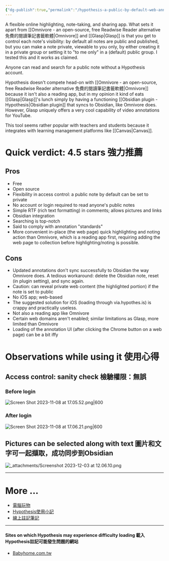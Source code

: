 ```yaml
---
{"dg-publish":true,"permalink":"/hypothesis-a-public-by-default-web-annotation-tool/","noteIcon":"2"}
---
```


A flexible online highlighting, note-taking, and sharing app. What sets it apart from [[Omnivore - an open-source, free Readwise Reader alternative 免費的閱讀筆記書籤軟體\|Omnivore]] and [[Glasp\|Glasp]] is that you get to control each note's visibility: by default all notes are public and published, but you can make a note private, viewable to you only, by either creating it in a private group or setting it to "to me only" in a (default) public group. I tested this and it works as claimed. 

Anyone can read and search for a public note without a Hypothesis account. 

Hypothesis doesn't compete head-on with [[Omnivore - an open-source, free Readwise Reader alternative 免費的閱讀筆記書籤軟體\|Omnivore]] because it isn't also a reading app, but in my opinion it kind of eats [[Glasp\|Glasp]]'s lunch simply by having a functioning [[Obsidian plugin - Hypothesis\|Obsidian plugin]] that syncs to Obsidian, like Omnivore does. However, Glasp uniquely offers a very cool capability of video annotations for YouTube.

This tool seems rather popular with teachers and students because it integrates with learning management platforms like [[Canvas\|Canvas]].
# Quick verdict: 4.5 stars 強力推薦
## Pros

- Free
- Open source
- Flexibility in access control: a public note by default can be set to private
- No account or login required to read anyone's public notes
- Simple RTF (rich text formatting) in comments; allows pictures and links
- Obsidian integration
- Searching is top-notch
- Said to comply with annotation "standards"
- More convenient in-place (the web page) quick highlighting and noting action than Omnivore, which is a reading app first, requiring adding the web page to collection before highlighting/noting is possible.
## Cons

- Updated annotations don't sync successfully to Obsidian the way Omnivore does. A tedious workaround: delete the Obsidian note, reset (in plugin setting), and sync again.
- Caution: can reveal private web content (the highlighted portion) if the note is set to public
- No iOS app; web-based
- The suggested solution for iOS (loading through via.hypothes.is) is crappy and practically useless.
- Not also a reading app like Omnivore 
- Certain web domains aren't enabled; similar limitations as Glasp, more limited than Omnivore
- Loading of the annotation UI (after clicking the Chrome button on a web page) can be a bit iffy
# Observations while using it 使用心得
## Access control: sanity check 檢驗權限：無誤

### Before login

![Screen Shot 2023-11-08 at 17.05.52.png|600](/img/user/_attachments/Screen%20Shot%202023-11-08%20at%2017.05.52.png)

### After login

![Screen Shot 2023-11-08 at 17.06.21.png|600](/img/user/_attachments/Screen%20Shot%202023-11-08%20at%2017.06.21.png)

## Pictures can be selected along with text 圖片和文字可一起擷取，成功同步到Obsidian

![_attachments/Screenshot 2023-12-03 at 12.06.10.png](/img/user/_attachments/Screenshot%202023-12-03%20at%2012.06.10.png)

---
# More ...

- [電腦玩物](https://www.playpcesor.com/2018/04/hypothesis.html)
- [Hypothesis使用小記](https://seviche.cc/2022-05-25-hypothesis/)
- [線上註記筆記](https://blog.jxtsai.info/post/hypothesis-/)

---
#### Sites on which Hypothesis may experience difficulty loading 載入Hypothesis註記可能發生問題的網站

- [Babyhome.com.tw](https://hyp.is/go?url=https%3A%2F%2Fforum.babyhome.com.tw%2Farticle%2F4969407&group=__world__)
